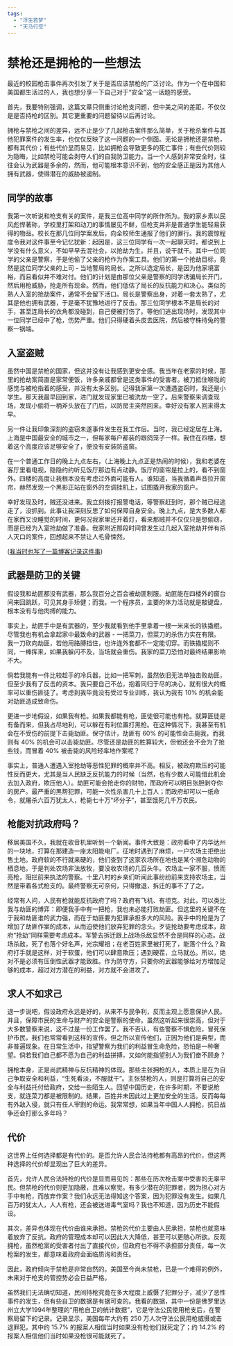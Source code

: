 ```yaml
---
tags: 
  - "浮生若梦"
  - "天马行空"
---
```


# 禁枪还是拥枪的一些想法

最近的校园枪击事件再次引发了关于是否应该禁枪的广泛讨论。作为一个在中国和美国都生活过的人，我也想分享一下自己对于“安全”这一话题的感受。

首先，我要特别强调，这篇文章只侧重讨论枪支问题，但中美之间的差距，不仅仅是是否持枪的区别。其它更重要的问题留待以后再讨论。

拥枪与禁枪之间的差异，远不止是少了几起枪击案件那么简单，关于枪杀案件与其他犯罪案件的发生率，也仅仅反映了这一问题的一个侧面。无论是拥枪还是禁枪，都有其代价；有些代价显而易见，比如拥枪会导致更多的死亡事件；有些代价则较为隐晦，比如禁枪可能会剥夺人们的自我防卫能力。当一个人感到非常安全时，往往会认为武器是多余的，然而，他可能根本意识不到，他的安全感正是因为其他人拥有武器，使得潜在的威胁被遏制。

## 同学的故事

我第一次听说和枪支有关的案件，是我三位高中同学的所作所为。我的家乡素以民风彪悍著称，学校里打架和动刀的事情屡见不鲜，但枪支并非是普通学生能轻易获得的物品。校长在那几位同学案发后，向全校师生通报了他们的罪行。我的震惊程度令我对这件事至今记忆犹新：起因是，这三位同学有一次一起聊天时，都说到上学没有什么意义，不如早早去混社会，以抢劫为生。并且，说干就干。其中一位同学的父亲是警察，于是他偷了父亲的枪作为作案工具。他们的第一个抢劫目标，竟然是这位同学父亲的上司 - 当地警局的局长。之所以选定局长，是因为他家境富裕，而且看似并不难对付。他们的计划是由那位父亲是警察的同学诱骗局长开门，然后用枪威胁，抢走所有现金。然而，他们低估了局长的反抗能力和决心。类似的熟人入室的抢劫案件，通常不会留下活口。局长是警察出身，对着一套太熟了，尤其是他也拥有武器，于是毫不犹豫地进行了反击。那三位同学根本不是局长的对手，甚至连局长的衣角都没碰到，自己便被打伤了。等他们逃出现场时，发现其中一位同学已经中了枪，伤势严重。他们只得硬着头皮去医院，然后被守株待兔的警察一锅端。

## 入室盗贼

虽然中国是禁枪的国家，但这并没有让我感到更安全感。我当年在老家的时候，那里的抢劫案简直是家常便饭，许多亲戚都曾是这类事件的受害者。被刀抵住喉咙的感觉与被枪指着的感受，并没有太多区别。记得我家第一次遭遇盗窃时，我还是小学生。那天我最早回到家，进门就发现家里已被洗劫一空了。后来警察来调查现场，发现小偷将一柄斧头放在了门后，以防房主突然回来。幸好没有家人回来得太早。

另一件让我印象深刻的盗窃未遂事件发生在我工作后。当时，我已经定居在上海。上海是中国最安全的城市之一，但每家每户都装的跟鸽笼子一样。我住在四楼，想着这个高度应该足够安全了，便没有安装防盗窗。

在一个普通工作日的晚上九点左右，（上海晚上九点正是热闹的时候），我和老婆在客厅里看电视，隐隐约约听见饭厅那边有点动静。饭厅的窗帘是拉上的，看不到窗外。四楼的高度让我根本没有考虑过外面可能有人。谁知道，当我循着声音拉开窗帘，赫然发现一个黑影正站在窗外的空调挂机上，试图撬开我家的窗户。

幸好发现及时，贼还没进来。我立刻拨打报警电话，等警察赶到时，那个贼已经逃走了，没抓到。此事让我深刻反思了如何保障自身安全。晚上九点，是大多数人都在家而又没睡觉的时间，更何况我家里还开着灯，看来那贼并不仅仅只是想偷窃，而是已经为入室抢劫做了准备。我家附近那段时间曾发生过几起入室抢劫并伴有杀人灭口的案件，回想起来不禁让人毛骨悚然。

([我当时也写了一篇博客记录这件事](2008-07-02-被个小贼吓到了/index.md))

## 武器是防卫的关键

假设我和劫匪都没有武器，那么我百分之百会被劫匪制服。劫匪能在四楼外的窗台间来回跳跃，可见其身手矫健；而我，一个程序员，主要的体力活动就是敲键盘，根本没有与他肉搏的能力。

事实上，劫匪手中是有武器的，至少我就看到他手里拿着一根一米来长的铁撬棍。尽管我也有机会拿起家中最致命的武器 - 一把菜刀，但菜刀的杀伤力实在有限。我一刀砍向劫匪，若他用胳膊挡住，也许连外套都不一定能切穿。而铁撬棍则不同，一棒挥来，如果我躲闪不及，当场就会重伤。我家的菜刀恐怕对最终结果影响不大。

倘若我能有一件比较趁手的冷兵器，比如一把军刺，虽然依旧无法单独击败劫匪，但至少我有了反击的资本。我只要自己不怂，抱着同归于尽的决心，就有很大的概率可以重伤匪徒了。考虑到我毕竟没有受过专业训练，我认为我有 10% 的机会能对劫匪造成致命伤。

更进一步地假设，如果我有枪。如果我都能有枪，匪徒很可能也有枪。就算匪徒是有备而来，但我占尽地利，可以躲在有利位置打黑枪。在这种情况下，我甚至有机会在不受伤的前提下击毙劫匪。保守估计，劫匪有 60% 的可能性会击毙我，而我则有 40% 的机会可以击毙劫匪。尽管还是劫匪的胜算较大，但他还会不会为了抢些钱，而冒着 40% 被击毙的风险轻率地作案呢？

事实上，普通人遭遇入室抢劫等恶性犯罪的概率并不高。相反，被政府欺压的可能性反而更大，尤其是当人民缺乏反抗能力的时候（当然，也有少数人可能借此机会去加入政府，欺压他人）。劫匪可能会抢走你的财物，而政府可以明目张胆剥夺你的房产。最严重的黑帮犯罪，可能一次性杀害几十上百人；而政府却可以一纸命令，就屠杀六百万犹太人，枪毙七十万“坏分子”，甚至饿死几千万农民。

## 枪能对抗政府吗？

移居美国不久，我就在收音机里听到一个新闻。事件大致是：政府看中了内华达州的一块地，打算在那建造一座太阳能电厂。征地时遇到了麻烦，一户农场主拒绝出售土地。政府软的不行就来硬的，他们查到了这家农场所在地也是某个濒危动物的栖息地，于是判处农场非法放牧，要没收农场的几百头牛。农场主一家不服，愤而亮枪，阻拦前来执法的警察。十里八村的乡亲们听闻此事纷纷前来支持农场主，当然是带着各式枪支的。最终警察无可奈何，只得撤退，拆迁的事不了了之。

经常有人问，人民有枪就能反抗政府了吗？政府有飞机、有坦克。对此，可以类比我与劫匪的博弈：即便我手中有一把枪，我也未必能打败劫匪。但这里的关键不在于我和劫匪谁的武力强，而在于劫匪要为犯罪承担多大的风险。我手中的枪是为了增加了劫匪作案的成本，从而迫使他们放弃犯罪的念头。歹徒抢劫要考虑成本，政府“抢劫”同样需要考虑成本。军警去拆迁跟上战场杀敌显然不会是同样的心态。战场杀敌，死了也落个好名声，光宗耀祖；在老百姓家里被打死了，能落个什么？政府打手就是这样，对于软蛋，他们可以肆意欺压；遇到硬茬，立马就怂。所以，绝对不是必须有压倒性武器才能致胜。作为防守方，只要你的武器能够给对方增加足够的成本，超过对方潜在的利益，对方就不会进攻了。

## 求人不如求己

退一步说吧，假设政府永远是好的，从来不与民争利，反而主观上愿意保护人民。并且，保障市民的生命与财产的安全是警察的使命。虽然这听起来很崇高，但对于大多数警察来说，这不过是一份工作罢了。我不否认，有些警察不惧危险，冒死保护市民，我们也常常看到这样的宣传。但之所以宣传他们，正因为他们是典型，而非普遍现象。在日常生活中，指望警察为我们的利益冒生命危险，恐怕是一种奢望。倘若我们自己都不愿为自己的利益拼搏，又如何能指望别人为我们奋不顾身？

拥枪本身，正是尚武精神与反抗精神的体现。那些主张拥枪的人，本质上是在为自己争取安全和利益，“生死看淡，不服就干”。主张禁枪的人，则是打算将自己的安全与利益托付给政府，交给一些陌生人。回望中国历史，在许多时期，不要说枪支，就连菜刀都是被限制的。结果，百姓并未因此过上更加安全的生活。反而每每有外敌入侵，就只有任人宰割的命运。我常常想，如果当年中国人人拥枪，抗日战争还会打那么多年吗？

## 代价

这世界上任何选择都是有代价的。是否允许人民合法持枪都有高昂的代价，但这两种选择的代价却显现出了巨大的差异。

首先，允许人民合法持枪的代价是显而易见的：那些在历次枪击案中受害的无辜平民。但禁枪的代价则更加隐蔽，且难以察觉。有多少潜在的犯罪者，因为担心对方手中有枪，而放弃作案？我们永远无法得知这个答案，因为犯罪没有发生。如果几百万的犹太人，人人有枪，还会被送进毒气室吗？我也不知道，因为历史不能假设。

其次，差异也体现在代价由谁来承担。禁枪的代价主要由人民承担，禁枪也就意味着放弃了反抗。政府的管理成本却可以因此大大降低，甚至可以更随心所欲。反观拥枪，虽然枪案的受害者付出了直接代价，但政府也不得不承担部分责任，每一次枪案的发生，都意味着政府会面临质询和责任。

因此，政府倾向于禁枪是非常自然的。美国至今尚未禁枪，已是一个难得的例外，未来对于枪支的管控势必会日益严格。

虽然我们无法确切知道，民间持枪究竟在多大程度上威慑了犯罪分子，减少了恶性事件的发生，但有些自卫的数据是有据可查的。我看的数据，其中一份是佛罗里达州立大学1994年整理的“用枪自卫的统计数据”，它是守法公民使用枪支后，在警察局留下的记录。记录显示，美国每年大约有 250 万人次守法公民用枪威慑或击退罪犯，其中约 15.7% 的报案人相信当时如果没有枪他们就死定了；约 14.2% 的报案人相信他们当时如果没枪很可能就死了。

